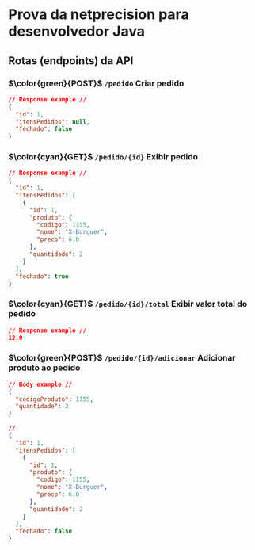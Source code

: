 # Prova da netprecision para desenvolvedor Java

## Rotas (endpoints) da API

### $\color{green}{POST}$ `/pedido` Criar pedido
```json
// Response example //
{
  "id": 1,
  "itensPedidos": null,
  "fechado": false
}
```

### $\color{cyan}{GET}$ `/pedido/{id}` Exibir pedido
```json
// Response example //
{
  "id": 1,
  "itensPedidos": [
    {
      "id": 1,
      "produto": {
        "codigo": 1155,
        "nome": "X-Burguer",
        "preco": 6.0
      },
      "quantidade": 2
    }
  ],
  "fechado": true
}
```

### $\color{cyan}{GET}$ `/pedido/{id}/total` Exibir valor total do pedido
```json
// Response example //
12.0
```

### $\color{green}{POST}$ `/pedido/{id}/adicionar` Adicionar produto ao pedido
```json
// Body example //
{
  "codigoProduto": 1155,
  "quantidade": 2
}
```

```json
//
{
  "id": 1,
  "itensPedidos": [
    {
      "id": 1,
      "produto": {
        "codigo": 1155,
        "nome": "X-Burguer",
        "preco": 6.0
      },
      "quantidade": 2
    }
  ],
  "fechado": false
}
```



